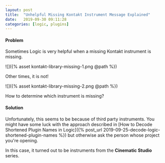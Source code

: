```yaml
---
layout: post
title:  "Unhelpful Missing Kontakt Instrument Message Explained"
date:   2019-09-30 09:11:28
categories: [logic, plugins]
---
```




#### Problem

Sometimes Logic is very helpful when a missing Kontakt instrument is missing.

![]({% asset kontakt-library-missing-1.png @path %})

Other times, it is not!

![]({% asset kontakt-library-missing-2.png @path %})

How to determine which instrument is missing?

#### Solution

Unfortunately, this seems to be because of third party instruments. You might have some luck with the approach described in [How to Decode Shortened Plugin Names in Logic]({% post_url 2019-09-25-decode-logic-shortened-plugin-names %}) but otherwise ask the person whose project you're opening.

In this case, it turned out to be instruments from the **Cinematic Studio** series.